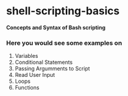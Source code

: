 # shell-scripting-basics
**Concepts and Syntax of Bash scripting**
### Here you would see some examples on 
1. Variables
2. Conditional Statements
3. Passing Argumments to Script
4. Read User Input
5. Loops
6. Functions
